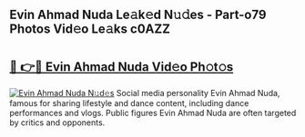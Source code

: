 ## Evin Ahmad Nuda Le𝚊k𝚎d N𝚞𝚍es - Part-o79 Photos Vid𝚎o Le𝚊ks c0AZZ

# <h2><a href="http://fbb9k5b.evod.top/?m=Evin+Ahmad+Nuda">🔗 👉🔴 Evin Ahmad Nuda Vid𝚎o Ph𝚘t𝚘s</a></h2>

[![Evin Ahmad Nuda N𝚞d𝚎s](https://i.imgur.com/8V9OHl7.gif)](http://fbb9k5b.evod.top/?m=Evin+Ahmad+Nuda)
Social media personality Evin Ahmad Nuda, famous for sharing lifestyle and dance content, including dance performances and vlogs. Public figures Evin Ahmad Nuda are often targeted by critics and opponents. 

